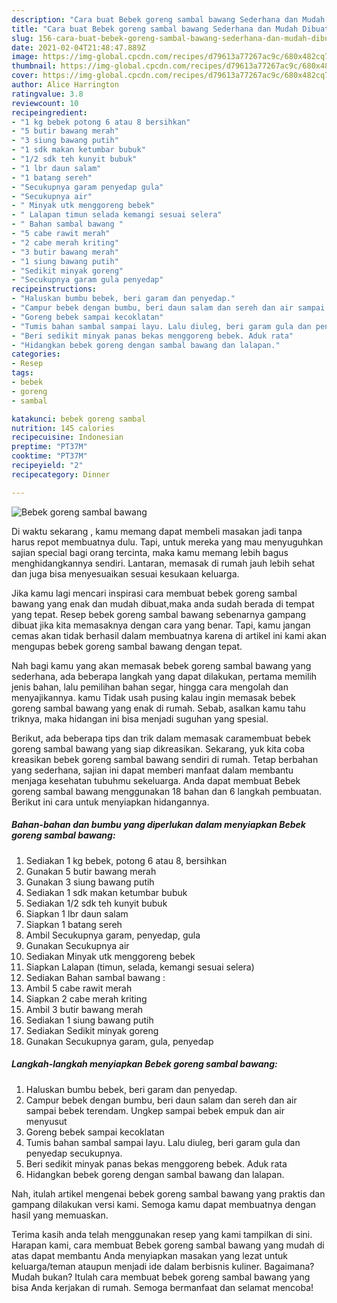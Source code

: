 ```yaml
---
description: "Cara buat Bebek goreng sambal bawang Sederhana dan Mudah Dibuat"
title: "Cara buat Bebek goreng sambal bawang Sederhana dan Mudah Dibuat"
slug: 156-cara-buat-bebek-goreng-sambal-bawang-sederhana-dan-mudah-dibuat
date: 2021-02-04T21:48:47.889Z
image: https://img-global.cpcdn.com/recipes/d79613a77267ac9c/680x482cq70/bebek-goreng-sambal-bawang-foto-resep-utama.jpg
thumbnail: https://img-global.cpcdn.com/recipes/d79613a77267ac9c/680x482cq70/bebek-goreng-sambal-bawang-foto-resep-utama.jpg
cover: https://img-global.cpcdn.com/recipes/d79613a77267ac9c/680x482cq70/bebek-goreng-sambal-bawang-foto-resep-utama.jpg
author: Alice Harrington
ratingvalue: 3.8
reviewcount: 10
recipeingredient:
- "1 kg bebek potong 6 atau 8 bersihkan"
- "5 butir bawang merah"
- "3 siung bawang putih"
- "1 sdk makan ketumbar bubuk"
- "1/2 sdk teh kunyit bubuk"
- "1 lbr daun salam"
- "1 batang sereh"
- "Secukupnya garam penyedap gula"
- "Secukupnya air"
- " Minyak utk menggoreng bebek"
- " Lalapan timun selada kemangi sesuai selera"
- " Bahan sambal bawang "
- "5 cabe rawit merah"
- "2 cabe merah kriting"
- "3 butir bawang merah"
- "1 siung bawang putih"
- "Sedikit minyak goreng"
- "Secukupnya garam gula penyedap"
recipeinstructions:
- "Haluskan bumbu bebek, beri garam dan penyedap."
- "Campur bebek dengan bumbu, beri daun salam dan sereh dan air sampai bebek terendam. Ungkep sampai bebek empuk dan air menyusut"
- "Goreng bebek sampai kecoklatan"
- "Tumis bahan sambal sampai layu. Lalu diuleg, beri garam gula dan penyedap secukupnya."
- "Beri sedikit minyak panas bekas menggoreng bebek. Aduk rata"
- "Hidangkan bebek goreng dengan sambal bawang dan lalapan."
categories:
- Resep
tags:
- bebek
- goreng
- sambal

katakunci: bebek goreng sambal 
nutrition: 145 calories
recipecuisine: Indonesian
preptime: "PT37M"
cooktime: "PT37M"
recipeyield: "2"
recipecategory: Dinner

---
```



![Bebek goreng sambal bawang](https://img-global.cpcdn.com/recipes/d79613a77267ac9c/680x482cq70/bebek-goreng-sambal-bawang-foto-resep-utama.jpg)

Di waktu  sekarang , kamu memang dapat membeli masakan jadi tanpa harus repot membuatnya dulu. Tapi, untuk mereka yang mau menyuguhkan sajian special bagi orang tercinta, maka kamu memang lebih bagus menghidangkannya sendiri. Lantaran, memasak di rumah jauh lebih sehat dan juga bisa menyesuaikan sesuai kesukaan keluarga.

Jika kamu lagi mencari inspirasi cara membuat bebek goreng sambal bawang yang enak dan mudah dibuat,maka anda sudah berada di tempat yang tepat. Resep bebek goreng sambal bawang  sebenarnya gampang dibuat jika kita memasaknya dengan cara yang benar. Tapi, kamu jangan cemas akan tidak berhasil dalam membuatnya 
karena di artikel ini kami akan mengupas bebek goreng sambal bawang dengan tepat.  



Nah bagi kamu yang akan memasak bebek goreng sambal bawang yang sederhana, ada beberapa langkah yang dapat dilakukan, pertama memilih jenis bahan, lalu pemilihan bahan segar, hingga cara mengolah dan menyajikannya. kamu Tidak usah pusing kalau ingin memasak bebek goreng sambal bawang yang enak di rumah. Sebab, asalkan kamu  tahu triknya, maka hidangan ini bisa menjadi suguhan yang spesial.

Berikut, ada beberapa tips dan trik dalam memasak caramembuat bebek goreng sambal bawang yang siap dikreasikan. Sekarang, yuk kita coba kreasikan bebek goreng sambal bawang sendiri di rumah. Tetap berbahan yang sederhana, sajian ini dapat memberi manfaat dalam membantu menjaga kesehatan tubuhmu sekeluarga. Anda dapat membuat Bebek goreng sambal bawang menggunakan 18 bahan dan 6 langkah pembuatan. Berikut ini cara untuk menyiapkan hidangannya.

<!--inarticleads1-->

##### Bahan-bahan dan bumbu yang diperlukan dalam menyiapkan Bebek goreng sambal bawang:

1. Sediakan 1 kg bebek, potong 6 atau 8, bersihkan
1. Gunakan 5 butir bawang merah
1. Gunakan 3 siung bawang putih
1. Sediakan 1 sdk makan ketumbar bubuk
1. Sediakan 1/2 sdk teh kunyit bubuk
1. Siapkan 1 lbr daun salam
1. Siapkan 1 batang sereh
1. Ambil Secukupnya garam, penyedap, gula
1. Gunakan Secukupnya air
1. Sediakan  Minyak utk menggoreng bebek
1. Siapkan  Lalapan (timun, selada, kemangi sesuai selera)
1. Sediakan  Bahan sambal bawang :
1. Ambil 5 cabe rawit merah
1. Siapkan 2 cabe merah kriting
1. Ambil 3 butir bawang merah
1. Sediakan 1 siung bawang putih
1. Sediakan Sedikit minyak goreng
1. Gunakan Secukupnya garam, gula, penyedap




<!--inarticleads2-->

##### Langkah-langkah menyiapkan Bebek goreng sambal bawang:

1. Haluskan bumbu bebek, beri garam dan penyedap.
1. Campur bebek dengan bumbu, beri daun salam dan sereh dan air sampai bebek terendam. Ungkep sampai bebek empuk dan air menyusut
1. Goreng bebek sampai kecoklatan
1. Tumis bahan sambal sampai layu. Lalu diuleg, beri garam gula dan penyedap secukupnya.
1. Beri sedikit minyak panas bekas menggoreng bebek. Aduk rata
1. Hidangkan bebek goreng dengan sambal bawang dan lalapan.




Nah, itulah artikel mengenai  bebek goreng sambal bawang  yang praktis dan gampang dilakukan versi kami. Semoga kamu dapat membuatnya dengan hasil yang memuaskan. 

Terima kasih anda telah menggunakan resep yang kami tampilkan di sini. Harapan kami, cara membuat  Bebek goreng sambal bawang yang mudah di atas dapat membantu Anda menyiapkan masakan yang lezat untuk keluarga/teman ataupun menjadi ide dalam berbisnis kuliner. Bagaimana? Mudah bukan? Itulah cara membuat bebek goreng sambal bawang yang bisa Anda kerjakan di rumah. Semoga bermanfaat dan selamat mencoba!

